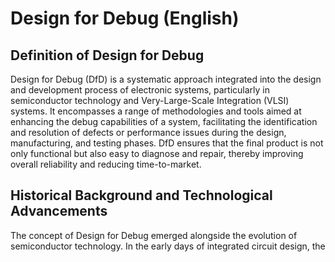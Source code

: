 # Design for Debug (English)

## Definition of Design for Debug

Design for Debug (DfD) is a systematic approach integrated into the design and development process of electronic systems, particularly in semiconductor technology and Very-Large-Scale Integration (VLSI) systems. It encompasses a range of methodologies and tools aimed at enhancing the debug capabilities of a system, facilitating the identification and resolution of defects or performance issues during the design, manufacturing, and testing phases. DfD ensures that the final product is not only functional but also easy to diagnose and repair, thereby improving overall reliability and reducing time-to-market.

## Historical Background and Technological Advancements

The concept of Design for Debug emerged alongside the evolution of semiconductor technology. In the early days of integrated circuit design, the